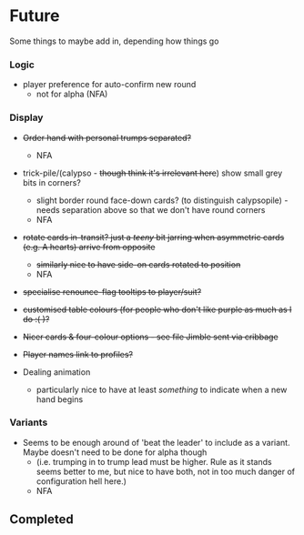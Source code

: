 # Future

Some things to maybe add in, depending how things go

### Logic

* player preference for auto-confirm new round
  * not for alpha (NFA)

### Display

* ~~Order hand with personal trumps separated?~~
  * NFA
* trick-pile/(calypso - ~~though think it's irrelevant here~~) show small grey bits in corners?
  * slight border round face-down cards? (to distinguish calypsopile) - needs separation above so that we don't have round corners
  * NFA
* ~~rotate cards in-transit? just a _teeny_ bit jarring when asymmetric cards (e.g. A hearts) arrive from opposite~~
  * ~~similarly nice to have side-on cards rotated to position~~
  * NFA
* ~~specialise renounce-flag tooltips to player/suit?~~
* ~~customised table colours (for people who don't like purple as much as I do :( )?~~

* ~~Nicer cards & four-colour options - see file Jimble sent via cribbage~~
* ~~Player names link to profiles?~~
* Dealing animation
  * particularly nice to have at least _something_ to indicate when a new hand begins

### Variants

* Seems to be enough around of 'beat the leader' to include as a variant. Maybe doesn't need to be done for alpha though
  * (i.e. trumping in to trump lead must be higher. Rule as it stands seems better to me, but nice to have both, not in too much danger of configuration hell here.)
  * NFA

## Completed
